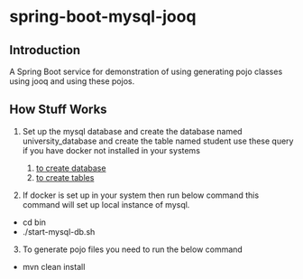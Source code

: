 # spring-boot-mysql-jooq

## Introduction
A Spring Boot service for demonstration of using generating pojo classes using jooq and using these pojos.

## How Stuff Works
1. Set up the mysql database and create the database named university_database and create the table named student use these query if you have docker not installed in your systems
   1) [ to create database](sql/create-db.sql)
   2) [ to create tables](sql/create-db-tables.sql)

2. If docker is set up in your system then run below command this command will set up local instance of mysql.
* cd bin
* ./start-mysql-db.sh

3. To generate pojo files you need to run the below command
*   mvn clean install